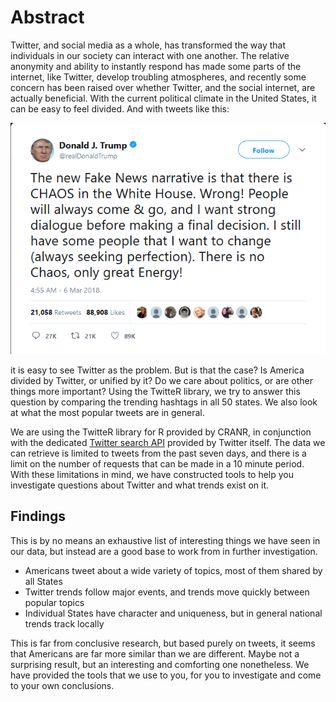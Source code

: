 # Abstract

Twitter, and social media as a whole, has transformed the way that individuals in our society can interact with one another. The relative anonymity and ability to instantly respond has made some parts of the internet, like Twitter, develop troubling atmospheres, and recently some concern has been raised over whether Twitter, and the social internet, are actually beneficial. With the current political climate in the United States, it can be easy to feel divided. And with tweets like this:

![Donald Trump's Twitter](images/Trump_Tweet.png)

it is easy to see Twitter as the problem. But is that the case? Is America divided by Twitter, or unified by it? Do we care about politics, or are other things more important? Using the TwitteR library, we try to answer this question by comparing the trending hashtags in all 50 states. We also look at what the most popular tweets are in general.

We are using the TwitteR library for R provided by CRANR, in conjunction with the dedicated [Twitter search API](https://developer.twitter.com/en/docs/tweets/search/api-reference/get-search-tweets) provided by Twitter itself. The data we can retrieve is limited to tweets from the past seven days, and there is a limit on the number of requests that can be made in a 10 minute period. With these limitations in mind, we have constructed tools to help you investigate questions about Twitter and what trends exist on it.

## Findings
This is by no means an exhaustive list of interesting things we have seen in our data, but instead are a good base to work from in further investigation.
- Americans tweet about a wide variety of topics, most of them shared by all States
- Twitter trends follow major events, and trends move quickly between popular topics
- Individual States have character and uniqueness, but in general national trends track locally

This is far from conclusive research, but based purely on tweets, it seems that Americans are far more similar than we are different. Maybe not a surprising result, but an interesting and comforting one nonetheless. We have provided the tools that we use to you, for you to investigate and come to your own conclusions.

